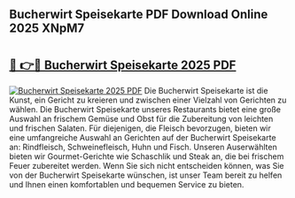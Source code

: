 ## Bucherwirt Speisekarte PDF Download Online 2025 XNpM7

# <h2><a href="http://gcd3hbg.nevu.top/?p=Bucherwirt+Speisekarte">🔗 👉🔴 Bucherwirt Speisekarte 2025 PDF</a></h2>

[![Bucherwirt Speisekarte 2025 PDF](https://i.imgur.com/dBaPXMq.png)](http://gcd3hbg.nevu.top/?p=Bucherwirt+Speisekarte)
Die Bucherwirt Speisekarte ist die Kunst, ein Gericht zu kreieren und zwischen einer Vielzahl von Gerichten zu wählen. Die Bucherwirt Speisekarte unseres Restaurants bietet eine große Auswahl an frischem Gemüse und Obst für die Zubereitung von leichten und frischen Salaten. Für diejenigen, die Fleisch bevorzugen, bieten wir eine umfangreiche Auswahl an Gerichten auf der Bucherwirt Speisekarte an: Rindfleisch, Schweinefleisch, Huhn und Fisch. Unseren Auserwählten bieten wir Gourmet-Gerichte wie Schaschlik und Steak an, die bei frischem Feuer zubereitet werden. Wenn Sie sich nicht entscheiden können, was Sie von der Bucherwirt Speisekarte wünschen, ist unser Team bereit zu helfen und Ihnen einen komfortablen und bequemen Service zu bieten.
